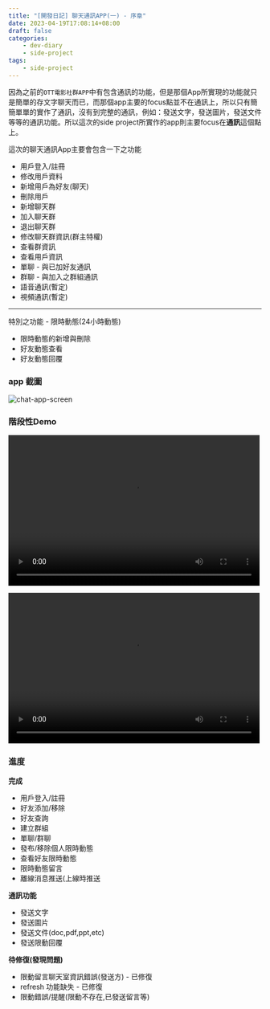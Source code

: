 ```yaml
---
title: "[開發日記] 聊天通訊APP(一) - 序章"
date: 2023-04-19T17:08:14+08:00
draft: false
categories:
    - dev-diary
    - side-project
tags: 
    - side-project  
---
```


因為之前的`OTT電影社群APP`中有包含通訊的功能，但是那個App所實現的功能就只是簡單的存文字聊天而已，而那個app主要的focus點並不在通訊上，所以只有簡簡單單的實作了通訊，沒有到完整的通訊，例如：發送文字，發送圖片，發送文件等等的通訊功能。所以這次的side project所實作的app則主要focus在**通訊**這個點上。

這次的聊天通訊App主要會包含一下之功能  
* 用戶登入/註冊
* 修改用戶資料
* 新增用戶為好友(聊天)
* 刪除用戶
* 新增聊天群
* 加入聊天群
* 退出聊天群
* 修改聊天群資訊(群主特權)
* 查看群資訊
* 查看用戶資訊
* 單聊 - 與已加好友通訊
* 群聊 - 與加入之群組通訊
* 語音通訊(暫定)
* 視頻通訊(暫定)
---
特別之功能 - 限時動態(24小時動態)
* 限時動態的新增與刪除
* 好友動態查看
* 好友動態回覆

### app 截圖
![chat-app-screen](/images/chat-app/screenshot.png)

### 階段性Demo
<video src="/videos/chat-app/demo.mp4" controls="controls" width="500" height="300"></video> 

<video src="/videos/chat-app/demo1.mp4" controls="controls" width="500" height="300"></video> 

### 進度
**完成**
- 用戶登入/註冊
- 好友添加/移除
- 好友查詢
- 建立群組
- 單聊/群聊
- 發布/移除個人限時動態
- 查看好友限時動態
- 限時動態留言
- 離線消息推送(上線時推送
  
**通訊功能**
- 發送文字
- 發送圖片
- 發送文件(doc,pdf,ppt,etc)
- 發送限動回覆

**待修復(發現問題)**
- 限動留言聊天室資訊錯誤(發送方) - 已修復
- refresh 功能缺失 - 已修復
- 限動錯誤/提醒(限動不存在,已發送留言等)
